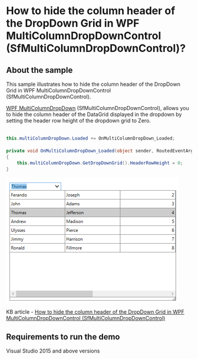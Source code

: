 # How to hide the column header of the DropDown Grid in WPF MultiColumnDropDownControl (SfMultiColumnDropDownControl)?

## About the sample

This sample illustrates how to hide the column header of the DropDown Grid in WPF MultiColumnDropDownControl (SfMultiColumnDropDownControl).

[WPF MultiColumnDropDown](https://www.syncfusion.com/wpf-controls/multi-column-dropdown) (SfMultiColumnDropDownControl), allows you to hide the column header of the DataGrid displayed in the dropdown by setting the header row height of the dropdown grid to Zero.

```C#

this.multiColumnDropDown.Loaded += OnMultiColumnDropDown_Loaded;

private void OnMultiColumnDropDown_Loaded(object sender, RoutedEventArgs e)
{
    this.multiColumnDropDown.GetDropDownGrid().HeaderRowHeight = 0;
}

```

![SfMultiColumnDropDownControl hidden column header](SfMultiColumnDropDownControl_ColumnHeader.png)

KB article - [How to hide the column header of the DropDown Grid in WPF MultiColumnDropDownControl (SfMultiColumnDropDownControl)](https://www.syncfusion.com/kb/12541/how-to-hide-the-column-header-of-the-dropdown-grid-in-wpf-multicolumndropdowncontrol)

## Requirements to run the demo

Visual Studio 2015 and above versions
